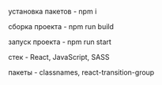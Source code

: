 установка пакетов - npm i

сборка проекта - npm run build

запуск проекта - npm run start

стек - React, JavaScript, SASS

пакеты - classnames, react-transition-group
